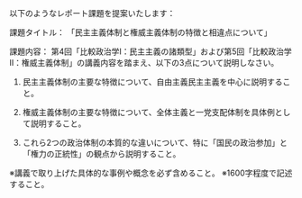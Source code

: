 以下のようなレポート課題を提案いたします：

課題タイトル：
「民主主義体制と権威主義体制の特徴と相違点について」

課題内容：
第4回「比較政治学I：民主主義の諸類型」および第5回「比較政治学II：権威主義体制」の講義内容を踏まえ、以下の3点について説明しなさい。

1. 民主主義体制の主要な特徴について、自由主義民主主義を中心に説明すること。

2. 権威主義体制の主要な特徴について、全体主義と一党支配体制を具体例として説明すること。

3. これら2つの政治体制の本質的な違いについて、特に「国民の政治参加」と「権力の正統性」の観点から説明すること。

※講義で取り上げた具体的な事例や概念を必ず含めること。
※1600字程度で記述すること。
